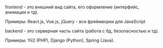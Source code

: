 frontend - это внешний вид сайта, его оформление (интерфейс, анимации и тд).

Примеры: React.js, Vue.js, jQuery - все фреймворки для JavaScript


backend - это серверная часть сайта (работа с бд, безопасностью и тд).

Примеры: Yii2 (PHP), Django (Python), Spring (Java).